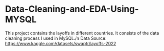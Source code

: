 # Data-Cleaning-and-EDA-Using-MYSQL
This project contains the layoffs in different countries. It consists of the data cleaning process I used in MySQL./n
Data Source: https://www.kaggle.com/datasets/swaptr/layoffs-2022 
